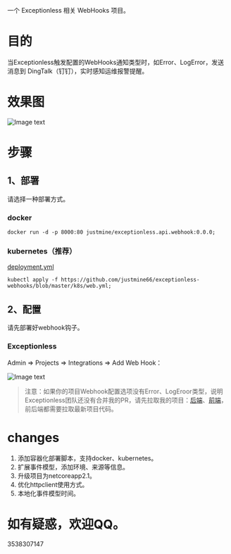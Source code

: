 一个 Exceptionless 相关 WebHooks 项目。

# 目的
当Exceptionless触发配置的WebHooks通知类型时，如Error、LogError，发送消息到 DingTalk（钉钉），实时感知运维报警提醒。

# 效果图

![Image text](https://github.com/justmine66/exceptionless-webhooks/blob/master/result.png)

# 步骤
## 1、部署
请选择一种部署方式。
### docker

``` shell
docker run -d -p 8000:80 justmine/exceptionless.api.webhook:0.0.0;
```

### kubernetes（推荐）

[deployment.yml](https://github.com/justmine66/exceptionless-webhooks/blob/master/k8s/web.yml)

``` shell
kubectl apply -f https://github.com/justmine66/exceptionless-webhooks/blob/master/k8s/web.yml;
```
## 2、配置

请先部署好webhook钩子。

### Exceptionless

Admin => Projects => Integrations => Add Web Hook：

![Image text](https://github.com/justmine66/exceptionless-webhooks/blob/master/config.png)

>注意：如果你的项目Webhook配置选项没有Error、LogEroor类型，说明Exceptionless团队还没有合并我的PR，请先拉取我的项目：[后端](https://github.com/justmine66/Exceptionless)、[前端](https://github.com/justmine66/Exceptionless.UI)，前后端都需要拉取最新项目代码。

# changes

1. 添加容器化部署脚本，支持docker、kubernetes。
2. 扩展事件模型，添加环境、来源等信息。
3. 升级项目为netcoreapp2.1。
4. 优化httpclient使用方式。
5. 本地化事件模型时间。

# 如有疑惑，欢迎QQ。
3538307147
